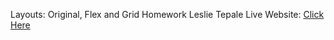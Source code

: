 Layouts: Original, Flex and Grid Homework
Leslie Tepale
Live Website: [Click Here](https://leslietepale.github.io/layoutsHW-is117/)